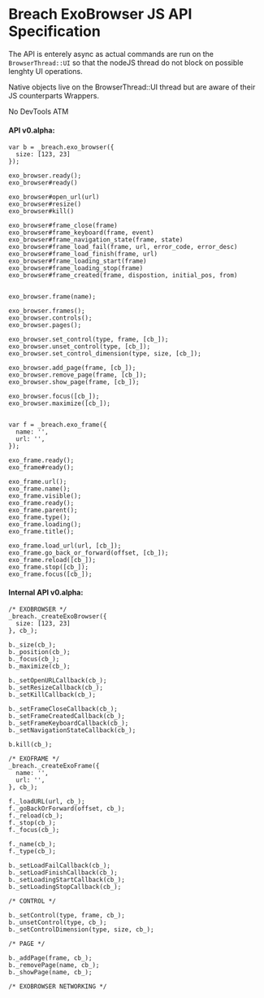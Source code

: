 Breach ExoBrowser JS API Specification
======================================

The API is enterely async as actual commands are run on the `BrowserThread::UI`
so that the nodeJS thread do not block on possible lenghty UI operations.

Native objects live on the BrowserThread::UI thread but are aware of their
JS counterparts Wrappers.

No DevTools ATM

#### API v0.alpha:

```
var b = _breach.exo_browser({
  size: [123, 23]
});

exo_browser.ready();
exo_browser#ready()

exo_browser#open_url(url)
exo_browser#resize()
exo_browser#kill()

exo_browser#frame_close(frame)
exo_browser#frame_keyboard(frame, event)
exo_browser#frame_navigation_state(frame, state)
exo_browser#frame_load_fail(frame, url, error_code, error_desc)
exo_browser#frame_load_finish(frame, url)
exo_browser#frame_loading_start(frame)
exo_browser#frame_loading_stop(frame)
exo_browser#frame_created(frame, dispostion, initial_pos, from)


exo_browser.frame(name);

exo_browser.frames();
exo_browser.controls();
exo_browser.pages();

exo_browser.set_control(type, frame, [cb_]);
exo_browser.unset_control(type, [cb_]);
exo_browser.set_control_dimension(type, size, [cb_]);

exo_browser.add_page(frame, [cb_]);
exo_browser.remove_page(frame, [cb_]);
exo_browser.show_page(frame, [cb_]);

exo_browser.focus([cb_]);
exo_browser.maximize([cb_]);


var f = _breach.exo_frame({
  name: '',
  url: '',
});

exo_frame.ready();
exo_frame#ready();

exo_frame.url();
exo_frame.name();
exo_frame.visible();
exo_frame.ready();
exo_frame.parent();
exo_frame.type();
exo_frame.loading();
exo_frame.title();

exo_frame.load_url(url, [cb_]);
exo_frame.go_back_or_forward(offset, [cb_]);
exo_frame.reload([cb_]);
exo_frame.stop([cb_]);
exo_frame.focus([cb_]);
```


#### Internal API v0.alpha:

```
/* EXOBROWSER */
_breach._createExoBrowser({
  size: [123, 23]
}, cb_);

b._size(cb_);
b._position(cb_);
b._focus(cb_);
b._maximize(cb_);

b._setOpenURLCallback(cb_);
b._setResizeCallback(cb_);
b._setKillCallback(cb_);

b._setFrameCloseCallback(cb_);
b._setFrameCreatedCallback(cb_);
b._setFrameKeyboardCallback(cb_);
b._setNavigationStateCallback(cb_);

b.kill(cb_);

/* EXOFRAME */
_breach._createExoFrame({
  name: '',
  url: '',
}, cb_);

f._loadURL(url, cb_);
f._goBackOrForward(offset, cb_);
f._reload(cb_);
f._stop(cb_);
f._focus(cb_);

f._name(cb_);
f._type(cb_);

b._setLoadFailCallback(cb_);
b._setLoadFinishCallback(cb_);
b._setLoadingStartCallback(cb_);
b._setLoadingStopCallback(cb_);

/* CONTROL */

b._setControl(type, frame, cb_);
b._unsetControl(type, cb_);
b._setControlDimension(type, size, cb_);

/* PAGE */

b._addPage(frame, cb_);
b._removePage(name, cb_);
b._showPage(name, cb_);

/* EXOBROWSER NETWORKING */ 

```

